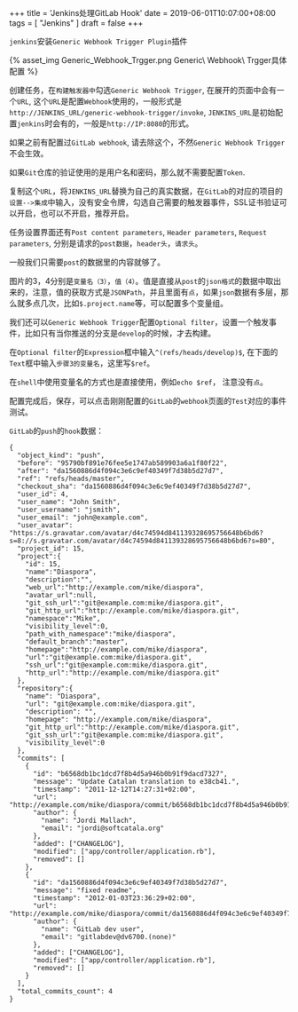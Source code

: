 +++
title = 'Jenkins处理GitLab Hook'
date = 2019-06-01T10:07:00+08:00
tags = [ "Jenkins" ]
draft = false
+++

`jenkins`安装`Generic Webhook Trigger Plugin`插件

{% asset_img Generic_Webhook_Trgger.png Generic\ Webhook\ Trgger具体配置 %}

创建任务，在`构建触发器中`勾选`Generic Webhook Trigger`, 在展开的页面中会有一个`URL`, 这个`URL`是配置`Webhook`使用的，一般形式是`http://JENKINS_URL/generic-webhook-trigger/invoke`, `JENKINS_URL`是初始配置`jenkins`时会有的，一般是`http://IP:8080`的形式。

如果之前有配置过`GitLab webhook`, 请去除这个，不然`Generic Webhook Trigger`不会生效。

如果`Git`仓库的验证使用的是用户名和密码，那么就不需要配置`Token`.

复制这个`URL`，将`JENKINS_URL`替换为自己的真实数据，在`GitLab`的对应的项目的`设置-->集成`中输入，没有安全令牌，勾选自己需要的触发器事件，SSL证书验证可以开启，也可以不开启，推荐开启。

任务设置界面还有`Post content parameters`, `Header parameters`, `Request parameters`, 分别是请求的`post数据`，`header头`，`请求头`。

一般我们只需要`post`的数据里的内容就够了。

图片的3，4分别是`变量名（3）`，`值（4）`。值是直接从`post`的`json格式`的数据中取出来的，注意，值的获取方式是`JSONPath`，并且里面有`点`，如果`json`数据有多层，那么就多点几次，比如`$.project.name`等，可以配置多个变量组。

我们还可以`Generic Webhook Trigger`配置`Optional filter`，设置一个触发事件，比如只有当你推送的分支是`develop`的时候，才去构建。

在`Optional filter`的`Expression`框中输入`^(refs/heads/develop)$`, 在下面的`Text`框中输入`步骤3的变量名`，这里写`$ref`。

在`shell`中使用变量名的方式也是直接使用，例如`echo $ref`， 注意没有`点`。

配置完成后，保存，可以点击刚刚配置的`GitLab`的`webhook`页面的`Test`对应的事件测试。

`GitLab`的`push`的`hook`数据：
```
{
  "object_kind": "push",
  "before": "95790bf891e76fee5e1747ab589903a6a1f80f22",
  "after": "da1560886d4f094c3e6c9ef40349f7d38b5d27d7",
  "ref": "refs/heads/master",
  "checkout_sha": "da1560886d4f094c3e6c9ef40349f7d38b5d27d7",
  "user_id": 4,
  "user_name": "John Smith",
  "user_username": "jsmith",
  "user_email": "john@example.com",
  "user_avatar": "https://s.gravatar.com/avatar/d4c74594d841139328695756648b6bd6?s=8://s.gravatar.com/avatar/d4c74594d841139328695756648b6bd6?s=80",
  "project_id": 15,
  "project":{
    "id": 15,
    "name":"Diaspora",
    "description":"",
    "web_url":"http://example.com/mike/diaspora",
    "avatar_url":null,
    "git_ssh_url":"git@example.com:mike/diaspora.git",
    "git_http_url":"http://example.com/mike/diaspora.git",
    "namespace":"Mike",
    "visibility_level":0,
    "path_with_namespace":"mike/diaspora",
    "default_branch":"master",
    "homepage":"http://example.com/mike/diaspora",
    "url":"git@example.com:mike/diaspora.git",
    "ssh_url":"git@example.com:mike/diaspora.git",
    "http_url":"http://example.com/mike/diaspora.git"
  },
  "repository":{
    "name": "Diaspora",
    "url": "git@example.com:mike/diaspora.git",
    "description": "",
    "homepage": "http://example.com/mike/diaspora",
    "git_http_url":"http://example.com/mike/diaspora.git",
    "git_ssh_url":"git@example.com:mike/diaspora.git",
    "visibility_level":0
  },
  "commits": [
    {
      "id": "b6568db1bc1dcd7f8b4d5a946b0b91f9dacd7327",
      "message": "Update Catalan translation to e38cb41.",
      "timestamp": "2011-12-12T14:27:31+02:00",
      "url": "http://example.com/mike/diaspora/commit/b6568db1bc1dcd7f8b4d5a946b0b91f9dacd7327",
      "author": {
        "name": "Jordi Mallach",
        "email": "jordi@softcatala.org"
      },
      "added": ["CHANGELOG"],
      "modified": ["app/controller/application.rb"],
      "removed": []
    },
    {
      "id": "da1560886d4f094c3e6c9ef40349f7d38b5d27d7",
      "message": "fixed readme",
      "timestamp": "2012-01-03T23:36:29+02:00",
      "url": "http://example.com/mike/diaspora/commit/da1560886d4f094c3e6c9ef40349f7d38b5d27d7",
      "author": {
        "name": "GitLab dev user",
        "email": "gitlabdev@dv6700.(none)"
      },
      "added": ["CHANGELOG"],
      "modified": ["app/controller/application.rb"],
      "removed": []
    }
  ],
  "total_commits_count": 4
}

```

